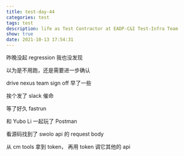 ```yaml
---
title: test-day-44
categories: test
tags: test
description: life as Test Contractor at EADP-C&I Test-Infra Team
show: true
date: 2021-10-13 17:54:31
---
```


昨晚没起 regression 我也没发现

以为是不用跑，还是需要进一步确认

drive nexus team sign off 早了一些

挨个发了 slack 催命

等了好久 fastrun

和 Yubo Li 一起玩了 Postman

看源码找到了 swolo api 的 request body

从 cm tools 拿到 token， 再用 token 调它其他的 api

